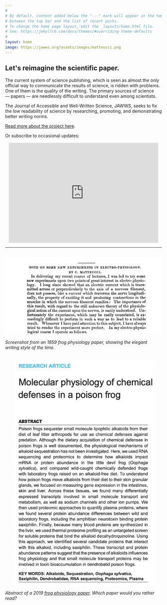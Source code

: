 ```yaml
---
#
# By default, content added below the "---" mark will appear in the home page
# between the top bar and the list of recent posts.
# To change the home page layout, edit the _layouts/home.html file.
# See: https://jekyllrb.com/docs/themes/#overriding-theme-defaults
#
layout: home
image: https://jawws.org/assets/images/matteucci.png
---
```


## Let's reimagine the scientific paper.

The current system of science publishing, which is seen as almost the only official way to communicate the results of science, is ridden with problems. One of them is the quality of the writing. The primary sources of science — papers — are needlessly difficult to understand even among scientists.

The Journal of Accessible and Well-Written Science, JAWWS, seeks to fix the low readability of science by researching, promoting, and demonstrating better writing norms. 

[Read more about the project here](/about).

Or subscribe to occasional updates:

<iframe src="https://jawws.substack.com/embed" width="480" height="320" style="border:1px solid #EEE; background:white; display:block; margin:auto;" frameborder="0" scrolling="no"></iframe>

---

<br>

<img src="/assets/images/matteucci.png">

*Screenshot from an 1859 frog physiology paper, showing the elegant writing style of the time.*

<br>

<img src="/assets/images/modern frog paper.png" width=450px style="display:block; margin:auto;">

*Abstract of a 2019 [frog physiology paper](https://journals.biologists.com/jeb/article/222/12/jeb204149/20404/Molecular-physiology-of-chemical-defenses-in-a). Which paper would you rather read?*